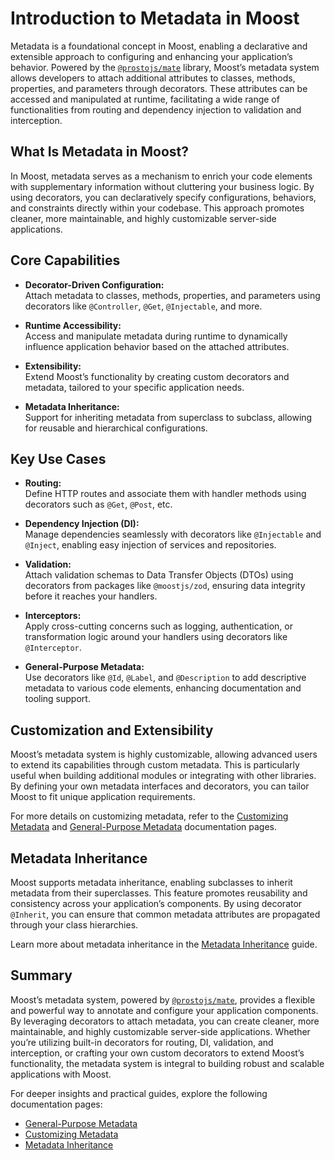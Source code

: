 
# Introduction to Metadata in Moost

Metadata is a foundational concept in Moost, enabling a declarative and extensible approach to configuring and enhancing your application’s behavior. Powered by the [`@prostojs/mate`](https://github.com/prostojs/mate) library, Moost’s metadata system allows developers to attach additional attributes to classes, methods, properties, and parameters through decorators. These attributes can be accessed and manipulated at runtime, facilitating a wide range of functionalities from routing and dependency injection to validation and interception.

## What Is Metadata in Moost?

In Moost, metadata serves as a mechanism to enrich your code elements with supplementary information without cluttering your business logic. By using decorators, you can declaratively specify configurations, behaviors, and constraints directly within your codebase. This approach promotes cleaner, more maintainable, and highly customizable server-side applications.

## Core Capabilities

- **Decorator-Driven Configuration:**  
  Attach metadata to classes, methods, properties, and parameters using decorators like `@Controller`, `@Get`, `@Injectable`, and more.

- **Runtime Accessibility:**  
  Access and manipulate metadata during runtime to dynamically influence application behavior based on the attached attributes.

- **Extensibility:**  
  Extend Moost’s functionality by creating custom decorators and metadata, tailored to your specific application needs.

- **Metadata Inheritance:**  
  Support for inheriting metadata from superclass to subclass, allowing for reusable and hierarchical configurations.

## Key Use Cases

- **Routing:**  
  Define HTTP routes and associate them with handler methods using decorators such as `@Get`, `@Post`, etc.

- **Dependency Injection (DI):**  
  Manage dependencies seamlessly with decorators like `@Injectable` and `@Inject`, enabling easy injection of services and repositories.

- **Validation:**  
  Attach validation schemas to Data Transfer Objects (DTOs) using decorators from packages like `@moostjs/zod`, ensuring data integrity before it reaches your handlers.

- **Interceptors:**  
  Apply cross-cutting concerns such as logging, authentication, or transformation logic around your handlers using decorators like `@Interceptor`.

- **General-Purpose Metadata:**  
  Use decorators like `@Id`, `@Label`, and `@Description` to add descriptive metadata to various code elements, enhancing documentation and tooling support.

## Customization and Extensibility

Moost’s metadata system is highly customizable, allowing advanced users to extend its capabilities through custom metadata. This is particularly useful when building additional modules or integrating with other libraries. By defining your own metadata interfaces and decorators, you can tailor Moost to fit unique application requirements.

For more details on customizing metadata, refer to the [Customizing Metadata](/moost/meta/custom) and [General-Purpose Metadata](/moost/meta/common) documentation pages.

## Metadata Inheritance

Moost supports metadata inheritance, enabling subclasses to inherit metadata from their superclasses. This feature promotes reusability and consistency across your application’s components. By using decorator `@Inherit`, you can ensure that common metadata attributes are propagated through your class hierarchies.

Learn more about metadata inheritance in the [Metadata Inheritance](/moost/meta/inherit) guide.

## Summary

Moost’s metadata system, powered by [`@prostojs/mate`](https://github.com/prostojs/mate), provides a flexible and powerful way to annotate and configure your application components. By leveraging decorators to attach metadata, you can create cleaner, more maintainable, and highly customizable server-side applications. Whether you’re utilizing built-in decorators for routing, DI, validation, and interception, or crafting your own custom decorators to extend Moost’s functionality, the metadata system is integral to building robust and scalable applications with Moost.

For deeper insights and practical guides, explore the following documentation pages:
- [General-Purpose Metadata](/moost/meta/common)
- [Customizing Metadata](/moost/meta/custom)
- [Metadata Inheritance](/moost/meta/inherit)
